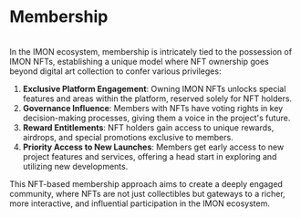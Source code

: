 # Membership

\
In the IMON ecosystem, membership is intricately tied to the possession of IMON NFTs, establishing a unique model where NFT ownership goes beyond digital art collection to confer various privileges:

1. **Exclusive Platform Engagement**: Owning IMON NFTs unlocks special features and areas within the platform, reserved solely for NFT holders.
2. **Governance Influence**: Members with NFTs have voting rights in key decision-making processes, giving them a voice in the project's future.
3. **Reward Entitlements**: NFT holders gain access to unique rewards, airdrops, and special promotions exclusive to members.
4. **Priority Access to New Launches**: Members get early access to new project features and services, offering a head start in exploring and utilizing new developments.

This NFT-based membership approach aims to create a deeply engaged community, where NFTs are not just collectibles but gateways to a richer, more interactive, and influential participation in the IMON ecosystem.
